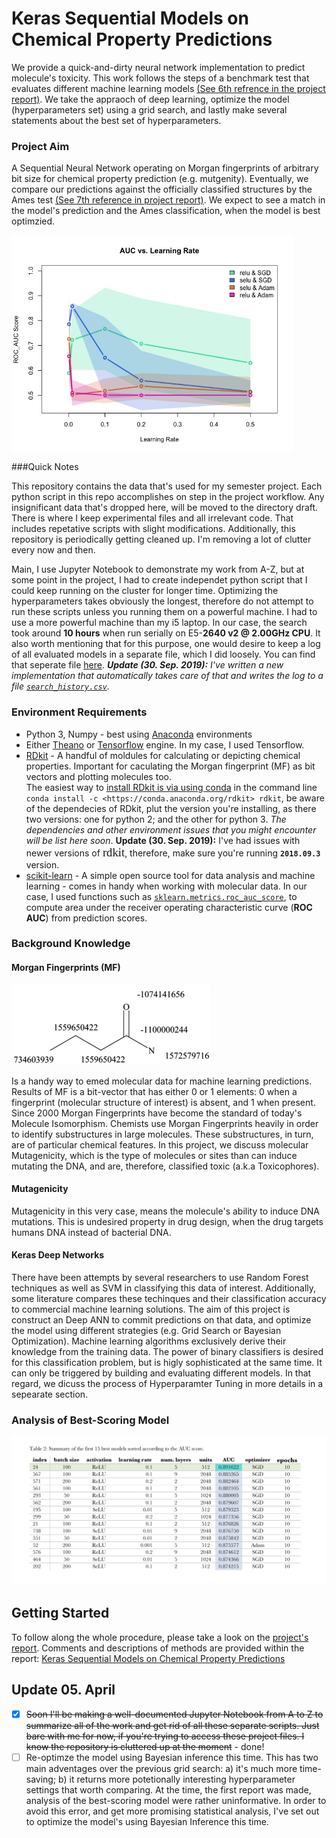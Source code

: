 # Keras Sequential Models on Chemical Property Predictions

We provide a quick-and-dirty neural network implementation to predict molecule's toxicity. This work follows the steps of a benchmark test that evaluates different machine learning models [(See 6th refrence in the project report)](https://github.com/kareemjeiroudi/molecules_and_ml/blob/main/doc/project_report.pdf). We take the appraoch of deep learning, optimize the model (hyperparameters set) using a grid search, and lastly make several statements about the best set of hyperparameters.

### Project Aim

A Sequential Neural Network operating on Morgan fingerprints of arbitrary bit size for chemical property prediction (e.g. mutgenity). Eventually, we compare our predictions against the officially classified structures by the Ames test [(See 7th reference in project report)](https://github.com/kareemjeiroudi/molecules_and_ml/blob/main/doc/project_report.pdf). We expect to see a match in the model's prediction and the Ames classification, when the model is best optimzied.

<img src="analysis_best_model/MeanAUC_vs_LearningRate.jpeg" width="450" alt="Activation functions and Learning rate comparison"/>

###Quick Notes

This repository contains the data that's used for my semester project. Each python script in this repo accomplishes on step in the project workflow. Any insignificant data that's dropped here, will be moved to the directory draft. There is where I keep experimental files and all irrelevant code. That includes repetative scripts with slight modifications. Additionally, this repository is periodically getting cleaned up. I'm removing a lot of clutter every now and then.

Main, I use Jupyter Notebook to demonstrate my work from A-Z, but at some point in the project, I had to create independet python script that I could keep running on the cluster for longer time. Optimizing the hyperparameters takes obviously the longest, therefore do not attempt to run these scripts unless you running them on a powerful machine. I had to use a more powerful machine than my i5 laptop. In our case, the search took around **10 hours** when run serially on E5-**2640 v2 @ 2.00GHz CPU**. It also worth mentioning that for this purpose, one would desire to keep a log of all evaluated models in a separate file, which I did loosely. You can find that seperate file [here](https://github.com/kareemjeiroudi/molecules_and_ml/blob/main/Grid_Search_Ouput.txt).  _**Update (30. Sep. 2019):** I've written a new implementation that automatically takes care of that and writes the log to a file [`search_history.csv`](https://github.com/kareemjeiroudi/molecules_and_ml/blob/main/search_history.csv)._

### Environment Requirements

* Python 3, Numpy - best using [Anaconda](https://www.continuum.io/downloads) environments
* Either [Theano](http://deeplearning.net/software/theano/install.html) or [Tensorflow](https://www.tensorflow.org/versions/r0.10/get_started/os_setup.html) engine. In my case, I used Tensorflow.
* [RDkit](http://www.rdkit.org/docs/Install.html) - A handful of moldules for calculating or depicting chemical properties. Important for caculating the Morgan fingerprint (MF) as bit vectors and plotting molecules too.<br> The easiest way to [install RDkit is via using conda](https://www.rdkit.org/docs/Install.html) in the command line `conda install -c <https://conda.anaconda.org/rdkit> rdkit`, be aware of the dependecies of RDkit, plut the version you're installing, as there two versions: one for python 2; and the other for python 3. *The dependencies and other environment issues that you might encounter will be list here soon*.
  **Update (30. Sep. 2019):** I've had issues with newer versions of <font style="font-family: times; font-size: 14pt; font-">rdkit</font>, therefore, make sure you're running **`2018.09.3`** version.
* [scikit-learn](https://scikit-learn.org/stable/index.html) - A simple open source tool for data analysis and machine learning - comes in handy when working with molecular data. In our case, I used functions such as [`sklearn.metrics.roc_auc_score`](https://scikit-learn.org/stable/modules/generated/sklearn.metrics.roc_auc_score.html#sklearn.metrics.roc_auc_score), to compute area under the receiver operating characteristic curve (**ROC AUC**) from prediction scores.

### Background Knowledge

#### Morgan Fingerprints (MF)

![Example of Morgan Fingerprints](analysis_best_model/Morgan-Fingerprint.png)

Is a handy way to emed molecular data for machine learning predictions. Results of MF is a bit-vector that has either 0 or 1 elements: 0 when a fingerprint (molecular structure of interest) is absent, and 1 when present. Since 2000 Morgan Fingerprints have become the standard of today's Molecule Isomorphism. Chemists use Morgan Fingerprints heavily in order to identify substructures in large molecules. These substructures, in turn, are of particular chemical features. In this project, we discuss molecular Mutagenicity, which is the type of molecules or sites than can induce mutating the DNA, and are, therefore, classified toxic (a.k.a Toxicophores). 

#### Mutagenicity

Mutagenicity in this very case, means the molecule's ability to induce DNA mutations. This is undesired property in drug design, when the drug targets humans DNA instead of bacterial DNA.

#### Keras Deep Networks

There have been attempts by several researchers to use Random Forest techniques as well as SVM in classifying this data of interest. Additionally, some literature compares these techinques and their classification accuracy to commercial machine learning solutions. The aim of this project is construct an Deep ANN to commit predictions on that data, and optimize the model using different strategies (e.g. Grid Search or Bayesian Optimization). Machine learning algorithms exclusively derive their knowledge from the training data. The power of binary classifiers is desired for this classification problem, but is higly sophisticated at the same time. It can only be triggered by building and evaluating different models. In that regard, we dicuss the process of Hyperparamter Tuning in more details in a sepearate section.

### Analysis of Best-Scoring Model

![Best 15 hyperparameters sets](analysis_best_model/best-15-hyperparameters-sets.png)



## Getting Started

To follow along the whole procedure, please take a look on the [project's report](https://github.com/kareemjeiroudi/molecules_and_ml/blob/main/doc/project_report.pdf). Comments and descriptions of methods are provided within the report: [Keras Sequential Models on Chemical Property Predictions](report/Keras_Sequential_Models_on_Chemical_Property_Predictions.pdf)



## Update 05. April

- [x] ~~Soon I'll be making a well-documented Jupyter Notebook from A to Z to summarize all of the work and get rid of all these separate scripts. Just bare with me for now, if you're trying to access these project files. I know the repository is cluttered up at the moment~~ - done!
- [ ] Re-optimze the model using Bayesian inference this time. This has two main adventages over the previous grid search:  a) it's much more time-saving; b) it returns more potetionally interesting hyperparameter settings that worth comparing. At the time, the first report was made, analysis of the best-scoring model were rather uninformative. In order to avoid this error, and get more promising statistical analysis, I've set out to optimize the model's using Bayesian Inference this time. 